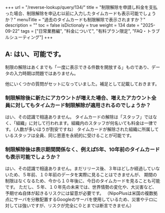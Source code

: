 +++
url = "/reverse-lookup/query/134/"
title = "制限解除を申請し料金を支払った場合、制限解除を申込む以前に入力したタイムカードも表示可能でしょうか？"
menuTitle = "過去のタイムカードも制限解除で表示されますか？"
description = ""
toc = false
isDictionaly = true
weight = 134
date = "2025-09-22"
tags = ["日常業務編", "料金について", "有料プラン限定", "FAQ・トラブルシューティング"]
+++

## A: はい、可能です。

制限の解除はあくまでも「一度に表示できる件数を開放する」ものであり、データの入力時期は問題ではありません。

他にいくつかの質問がセットになっていました。補足として記載しておきます。

### 制限解除後に新たにアカウントが増えた場合、増えたアカウント全員に対してもタイムカード制限解除が適用されるのでしょうか？

はい、その認識で相違ありません。
タイムカードの解除は「スタッフ」ではなく、「組織」に対して行われます。組織内のスタッフが何名いても料金は一律です。（人数が多いほうが割安ですね）
タイムカードが解除された組織に所属しているスタッフは全員、同じ恩恵を永続的に受けることが可能です。

### 制限解除後は表示期間関係なく、例えば5年、10年前のタイムカードも表示可能でしょうか？

はい、その認識で相違ありません。まだリリース後、３年ほどしか経過していないため、５年前、１０年前のデータを実際に見ることはできませんが、
期間の制限はなくなるため、今から１０年後に、今日のタイムカードを見ることも可能です。
ただし、５年、１０年先の未来では、世界情勢の変化や、大災害など、予期せぬ自体が起きるリスクには留意が必要です。
（NipoPlusは米国の複数拠点にサーバを分散配置するGoogleのサーバを使用しているため、災害やテロに対しては強いですが、リスクが完全に０とまでは断言できません）
